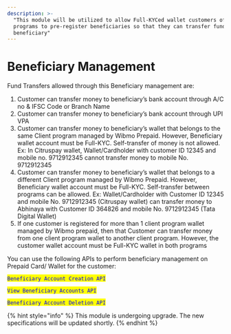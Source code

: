 ```yaml
---
description: >-
  "This module will be utilized to allow Full-KYCed wallet customers of client
  programs to pre-register beneficiaries so that they can transfer funds to the
  beneficiary"
---
```


# Beneficiary Management

Fund Transfers allowed through this Beneficiary management are:

1. Customer can transfer money to beneficiary’s bank account through A/C no & IFSC Code or Branch Name
2. Customer can transfer money to beneficiary’s bank account through UPI VPA
3. Customer can transfer money to beneficiary’s wallet that belongs to the same Client program managed by Wibmo Prepaid. However, Beneficiary wallet account must be Full-KYC. Self-transfer of money is not allowed. Ex: In Citruspay wallet, Wallet/Cardholder with customer ID 12345 and mobile no. 9712912345 cannot transfer money to mobile No. 9712912345
4. Customer can transfer money to beneficiary’s wallet that belongs to a different Client program managed by Wibmo Prepaid. However, Beneficiary wallet account must be Full-KYC. Self-transfer between programs can be allowed. Ex: Wallet/Cardholder with Customer ID 12345 and mobile No. 9712912345 (Citruspay wallet) can transfer money to Abhinaya with Customer ID 364826 and mobile No. 9712912345 (Tata Digital Wallet)
5. If one customer is registered for more than 1 client program wallet managed by Wibmo prepaid, then that Customer can transfer money from one client program wallet to another client program. However, the customer wallet account must be Full-KYC wallet in both programs

You can use the following APIs to perform beneficiary management on Prepaid Card/ Wallet for the customer:

<mark style="color:blue;">`Beneficiary Account Creation API`</mark>

<mark style="color:blue;">`View Beneficiary Accounts API`</mark>

<mark style="color:blue;">`Beneficiary Account Deletion API`</mark>

{% hint style="info" %}
This module is undergoing upgrade. The new specifications will be updated shortly.
{% endhint %}

